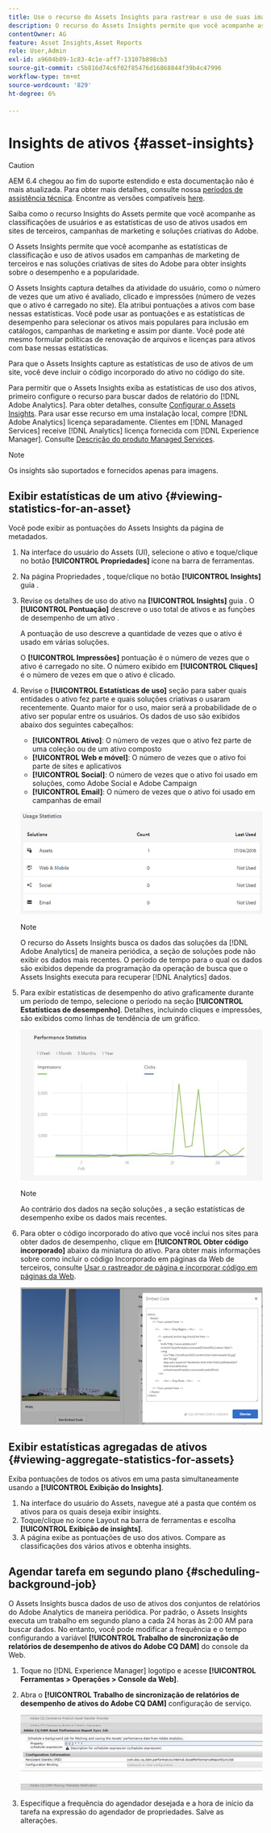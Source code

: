 ```yaml
---
title: Use o recurso do Assets Insights para rastrear o uso de suas imagens
description: O recurso do Assets Insights permite que você acompanhe as estatísticas de usuário e uso de imagens usadas em sites de terceiros, campanhas de marketing e soluções criativas de classificações do Adobe.
contentOwner: AG
feature: Asset Insights,Asset Reports
role: User,Admin
exl-id: a9604b09-1c83-4c1e-aff7-13107b898cb3
source-git-commit: c5b816d74c6f02f85476d16868844f39b4c47996
workflow-type: tm+mt
source-wordcount: '829'
ht-degree: 6%

---
```


# Insights de ativos {#asset-insights}

>[!CAUTION]
>
>AEM 6.4 chegou ao fim do suporte estendido e esta documentação não é mais atualizada. Para obter mais detalhes, consulte nossa [períodos de assistência técnica](https://helpx.adobe.com/br/support/programs/eol-matrix.html). Encontre as versões compatíveis [here](https://experienceleague.adobe.com/docs/).

Saiba como o recurso Insights do Assets permite que você acompanhe as classificações de usuários e as estatísticas de uso de ativos usados em sites de terceiros, campanhas de marketing e soluções criativas do Adobe.

O Assets Insights permite que você acompanhe as estatísticas de classificação e uso de ativos usados em campanhas de marketing de terceiros e nas soluções criativas de sites do Adobe para obter insights sobre o desempenho e a popularidade.

O Assets Insights captura detalhes da atividade do usuário, como o número de vezes que um ativo é avaliado, clicado e impressões (número de vezes que o ativo é carregado no site). Ela atribui pontuações a ativos com base nessas estatísticas. Você pode usar as pontuações e as estatísticas de desempenho para selecionar os ativos mais populares para inclusão em catálogos, campanhas de marketing e assim por diante. Você pode até mesmo formular políticas de renovação de arquivos e licenças para ativos com base nessas estatísticas.

Para que o Assets Insights capture as estatísticas de uso de ativos de um site, você deve incluir o código incorporado do ativo no código do site.

Para permitir que o Assets Insights exiba as estatísticas de uso dos ativos, primeiro configure o recurso para buscar dados de relatório do [!DNL Adobe Analytics]. Para obter detalhes, consulte [Configurar o Assets Insights](touch-ui-configuring-asset-insights.md). Para usar esse recurso em uma instalação local, compre [!DNL Adobe Analytics] licença separadamente. Clientes em [!DNL Managed Services] receive [!DNL Analytics] licença fornecida com [!DNL Experience Manager]. Consulte [Descrição do produto Managed Services](https://helpx.adobe.com/legal/product-descriptions/adobe-experience-manager-managed-services.html).

>[!NOTE]
>
>Os insights são suportados e fornecidos apenas para imagens.

## Exibir estatísticas de um ativo {#viewing-statistics-for-an-asset}

Você pode exibir as pontuações do Assets Insights da página de metadados.

1. Na interface do usuário do Assets (UI), selecione o ativo e toque/clique no botão **[!UICONTROL Propriedades]** ícone na barra de ferramentas.
1. Na página Propriedades , toque/clique no botão **[!UICONTROL Insights]** guia .
1. Revise os detalhes de uso do ativo na **[!UICONTROL Insights]** guia . O **[!UICONTROL Pontuação]** descreve o uso total de ativos e as funções de desempenho de um ativo .

   A pontuação de uso descreve a quantidade de vezes que o ativo é usado em várias soluções.

   O **[!UICONTROL Impressões]** pontuação é o número de vezes que o ativo é carregado no site. O número exibido em **[!UICONTROL Cliques]** é o número de vezes em que o ativo é clicado.

1. Revise o **[!UICONTROL Estatísticas de uso]** seção para saber quais entidades o ativo fez parte e quais soluções criativas o usaram recentemente. Quanto maior for o uso, maior será a probabilidade de o ativo ser popular entre os usuários. Os dados de uso são exibidos abaixo dos seguintes cabeçalhos:

   * **[!UICONTROL Ativo]**: O número de vezes que o ativo fez parte de uma coleção ou de um ativo composto
   * **[!UICONTROL Web e móvel]**: O número de vezes que o ativo foi parte de sites e aplicativos
   * **[!UICONTROL Social]**: O número de vezes que o ativo foi usado em soluções, como Adobe Social e Adobe Campaign
   * **[!UICONTROL Email]**: O número de vezes que o ativo foi usado em campanhas de email

   ![usage_statistics](assets/usage_statistics.png)

   >[!NOTE]
   >
   >O recurso do Assets Insights busca os dados das soluções da [!DNL Adobe Analytics] de maneira periódica, a seção de soluções pode não exibir os dados mais recentes. O período de tempo para o qual os dados são exibidos depende da programação da operação de busca que o Assets Insights executa para recuperar [!DNL Analytics] dados.

1. Para exibir estatísticas de desempenho do ativo graficamente durante um período de tempo, selecione o período na seção **[!UICONTROL Estatísticas de desempenho]**. Detalhes, incluindo cliques e impressões, são exibidos como linhas de tendência de um gráfico.

   ![chlimage_1-3](assets/chlimage_1-3.jpeg)

   >[!NOTE]
   >
   >Ao contrário dos dados na seção soluções , a seção estatísticas de desempenho exibe os dados mais recentes.

1. Para obter o código incorporado do ativo que você inclui nos sites para obter dados de desempenho, clique em **[!UICONTROL Obter código incorporado]** abaixo da miniatura do ativo. Para obter mais informações sobre como incluir o código Incorporado em páginas da Web de terceiros, consulte [Usar o rastreador de página e incorporar código em páginas da Web](touch-ui-using-page-tracker.md).

   ![chlimage_1-303](assets/chlimage_1-303.png)

## Exibir estatísticas agregadas de ativos {#viewing-aggregate-statistics-for-assets}

Exiba pontuações de todos os ativos em uma pasta simultaneamente usando a **[!UICONTROL Exibição do Insights]**.

1. Na interface do usuário do Assets, navegue até a pasta que contém os ativos para os quais deseja exibir insights.
1. Toque/clique no ícone Layout na barra de ferramentas e escolha **[!UICONTROL Exibição de insights]**.
1. A página exibe as pontuações de uso dos ativos. Compare as classificações dos vários ativos e obtenha insights.

## Agendar tarefa em segundo plano {#scheduling-background-job}

O Assets Insights busca dados de uso de ativos dos conjuntos de relatórios do Adobe Analytics de maneira periódica. Por padrão, o Assets Insights executa um trabalho em segundo plano a cada 24 horas às 2:00 AM para buscar dados. No entanto, você pode modificar a frequência e o tempo configurando a variável **[!UICONTROL Trabalho de sincronização de relatórios de desempenho de ativos do Adobe CQ DAM]** do console da Web.

1. Toque no [!DNL Experience Manager] logotipo e acesse **[!UICONTROL Ferramentas > Operações > Console da Web]**.
1. Abra o **[!UICONTROL Trabalho de sincronização de relatórios de desempenho de ativos do Adobe CQ DAM]** configuração de serviço.

   ![chlimage_1-304](assets/chlimage_1-304.png)

1. Especifique a frequência do agendador desejada e a hora de início da tarefa na expressão do agendador de propriedades. Salve as alterações.
